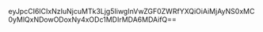 eyJpcCI6ICIxNzIuNjcuMTk3Ljg5IiwgInVwZGF0ZWRfYXQiOiAiMjAyNS0xMC0yMlQxNDowODoxNy4xODc1MDIrMDA6MDAifQ==